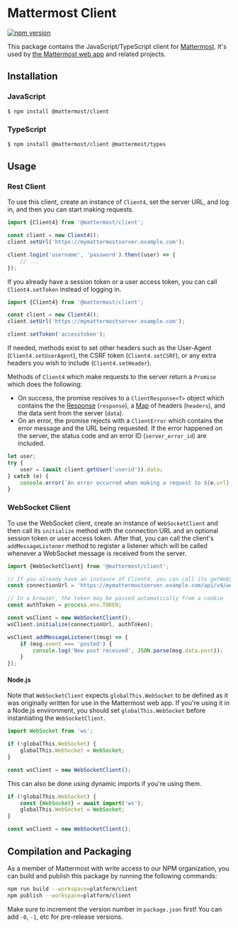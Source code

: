 # Mattermost Client

[![npm version](https://img.shields.io/npm/v/@mattermost/client?style=flat)](https://www.npmjs.com/package/@mattermost/client)

This package contains the JavaScript/TypeScript client for [Mattermost](https://github.com/mattermost/mattermost). It's used by [the Mattermost web app](https://github.com/mattermost/mattermost/tree/master/webapp/channels) and related projects.

## Installation

### JavaScript

```sh
$ npm install @mattermost/client
```

### TypeScript

```sh
$ npm install @mattermost/client @mattermost/types
```

## Usage

### Rest Client

To use this client, create an instance of `Client4`, set the server URL, and log in, and then you can start making requests.

```js
import {Client4} from '@mattermost/client';

const client = new Client4();
client.setUrl('https://mymattermostserver.example.com');

client.login('username', 'password').then((user) => {
    // ...
});
```

If you already have a session token or a user access token, you can call `Client4.setToken` instead of logging in.

```js
import {Client4} from '@mattermost/client';

const client = new Client4();
client.setUrl('https://mymattermostserver.example.com');

client.setToken('accesstoken');
```

If needed, methods exist to set other headers such as the User-Agent (`Client4.setUserAgent`), the CSRF token (`Client4.setCSRF`), or any extra headers you wish to include (`Client4.setHeader`).

Methods of `Client4` which make requests to the server return a `Promise` which does the following:

- On success, the promise resolves to a `ClientResponse<T>` object which contains the the [Response](https://developer.mozilla.org/en-US/docs/Web/API/Response) (`response`), a [Map](https://developer.mozilla.org/en-US/docs/Web/JavaScript/Reference/Global_Objects/Map) of headers (`headers`), and the data sent from the server (`data`).
- On an error, the promise rejects with a `ClientError` which contains the error message and the URL being requested. If the error happened on the server, the status code and an error ID (`server_error_id`) are included.

```js
let user;
try {
    user = (await client.getUser('userid')).data;
} catch (e) {
    console.error(`An error occurred when making a request to ${e.url}: ${e.message}`);
}
```

### WebSocket Client

To use the WebSocket client, create an instance of `WebSocketClient` and then call its `initialize` method with the connection URL and an optional session token or user access token. After that, you can call the client's `addMessageListener` method to register a listener which will be called whenever a WebSocket message is received from the server.

```js
import {WebSocketClient} from '@mattermost/client';

// If you already have an instance of Client4, you can call its getWebSocketUrl method to get this URL
const connectionUrl = 'https://mymattermostserver.example.com/api/v4/websocket';

// In a browser, the token may be passed automatically from a cookie
const authToken = process.env.TOKEN;

const wsClient = new WebSocketClient();
wsClient.initialize(connectionUrl, authToken);

wsClient.addMessageListener((msg) => {
    if (msg.event === 'posted') {
        console.log('New post received', JSON.parse(msg.data.post));
    }
});
```

#### Node.js

Note that `WebSocketClient` expects `globalThis.WebSocket` to be defined as it was originally written for use in the Mattermost web app. If you're using it in a Node.js environment, you should set `globalThis.WebSocket` before instantiating the `WebSocketClient`.

```js
import WebSocket from 'ws';

if (!globalThis.WebSocket) {
    globalThis.WebSocket = WebSocket;
}

const wsClient = new WebSocketClient();
```

This can also be done using dynamic imports if you're using them.

```js
if (!globalThis.WebSocket) {
    const {WebSocket} = await import('ws');
    globalThis.WebSocket = WebSocket;
}

const wsClient = new WebSocketClient();
```

## Compilation and Packaging

As a member of Mattermost with write access to our NPM organization, you can build and publish this package by running the following commands:

```bash
npm run build --workspace=platform/client
npm publish --workspace=platform/client
```

Make sure to increment the version number in `package.json` first! You can add `-0`, `-1`, etc for pre-release versions.
